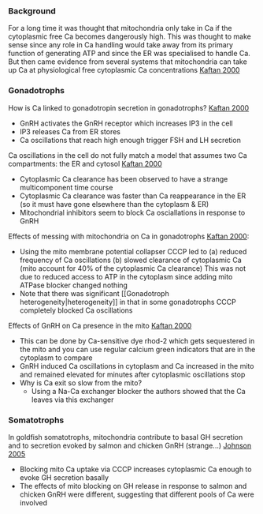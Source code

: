 ### Background
For a long time it was thought that mitochondria only take in Ca if the cytoplasmic free Ca becomes dangerously high. This was thought to make sense since any role in Ca handling would take away from its primary function of generating ATP and since the ER was specialised to handle Ca. But then came evidence from several systems that mitochondria can take up Ca at physiological free cytoplasmic Ca concentrations [Kaftan 2000](https://doi.org/10.1074/jbc.M000903200)

### Gonadotrophs
How is Ca linked to gonadotropin secretion in gonadotrophs? [Kaftan 2000](https://doi.org/10.1074/jbc.M000903200)
- GnRH activates the GnRH receptor which increases IP3 in the cell
- IP3 releases Ca from ER stores
- Ca oscillations that reach high enough trigger FSH and LH secretion

Ca oscillations in the cell do not fully match a model that assumes two Ca compartments: the ER and cytosol [Kaftan 2000](https://doi.org/10.1074/jbc.M000903200)
- Cytoplasmic Ca clearance has been observed to have a strange multicomponent time course
- Cytoplasmic Ca clearance was faster than Ca reappearance in the ER (so it must have gone elsewhere than the cytoplasm & ER)
- Mitochondrial inhibitors seem to block Ca osciallations in response to GnRH

Effects of messing with mitochondria on Ca in gonadotrophs [Kaftan 2000](https://doi.org/10.1074/jbc.M000903200):
- Using the mito membrane potential collapser CCCP led to 
	(a) reduced frequency of Ca oscillations
	(b) slowed clearance of cytoplasmic Ca (mito account for 40% of the cytoplasmic Ca clearance)
	This was not due to reduced access to ATP in the cytoplasm since adding mito ATPase blocker changed nothing
- Note that there was significant [[Gonadotroph heterogeneity|heterogeneity]] in that in some gonadotrophs CCCP completely blocked Ca oscillations

Effects of GnRH on Ca presence in the mito [Kaftan 2000](https://doi.org/10.1074/jbc.M000903200)
- This can be done by Ca-sensitive dye rhod-2 which gets sequestered in the mito and you can use regular calcium green indicators that are in the cytoplasm to compare
- GnRH induced Ca oscillations in cytoplasm and Ca increased in the mito and remained elevated for minutes after cytoplasmic oscillations stop
- Why is Ca exit so slow from the mito?
	- Using a Na-Ca exchanger blocker the authors showed that the Ca leaves via this exchanger

### Somatotrophs
In goldfish somatotrophs, mitochondria contribute to basal GH secretion and to secretion evoked by salmon and chicken GnRH (strange...) [Johnson 2005](https://doi.org/10.1016/j.ceca.2005.02.003)
- Blocking mito Ca uptake via CCCP increases cytoplasmic Ca enough to evoke GH secretion basally
- The effects of mito blocking on GH release in response to salmon and chicken GnRH were different, suggesting that different pools of Ca were involved